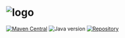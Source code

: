 # ![logo](https://i.imgur.com/1twBExJ.png "Password4j logo")
[![Maven Central](https://img.shields.io/maven-central/v/com.password4j/password4j?logo=Apache-Maven&style=for-the-badge&label=last-release)](https://search.maven.org/artifact/com.password4j/password4j/1.3.0/jar)
![Java version](https://img.shields.io/badge/java-8%2B-brightgreen?logo=Java&style=for-the-badge)
[![Repository](https://img.shields.io/badge/see%20on-github-lightgrey?logo=Github&style=for-the-badge)](https://github.com/Password4j/password4j)
